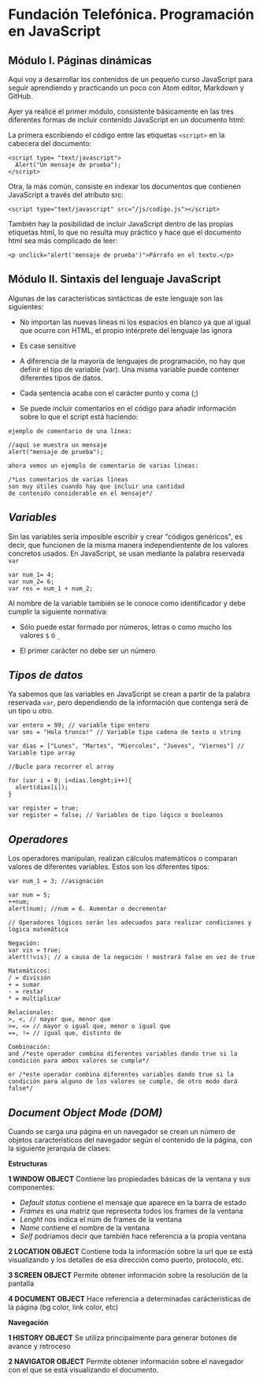 # Fundación Telefónica. Programación en JavaScript

## Módulo I. Páginas dinámicas

Aquí voy a desarrollar los contenidos de un pequeño curso JavaScript para seguir aprendiendo y practicando un poco con Atom editor, Markdown y GitHub.

Ayer ya realicé el primer módulo, consistente básicamente en las tres diferentes formas de incluir contenido JavaScript en un documento html:

La primera escribiendo el código entre las etiquetas `<script>` en la cabecera del documento:

```
<script type= "text/javascript">
  Alert("Un mensaje de prueba");
</script>
```
Otra, la más común, consiste en indexar los documentos que contienen JavaScript a través del atributo src:


```
<script type="text/javascript" src="/js/codigo.js"></script>
```

También hay la posibilidad de incluir JavaScript dentro de las propias etiquetas html, lo que no resulta muy práctico y hace que el documento html sea más complicado de leer:

```
<p onclick="alert('mensaje de prueba')">Párrafo en el texto.</p>
```

## Módulo II. Sintaxis del lenguaje JavaScript

Algunas de las características sintácticas de este lenguaje son las siguientes:

- No importan las nuevas líneas ni los espacios en blanco ya que al igual que ocurre con HTML, el propio intérprete del lenguaje las ignora

- Es case sensitive

- A diferencia de la mayoría de lenguajes de programación, no hay que definir el tipo de variable (var). Una misma variable puede contener diferentes tipos de datos.

- Cada sentencia acaba con el carácter punto y coma (;)

- Se puede incluir comentarios en el código para añadir información sobre lo que el script está haciendo:

`ejemplo de comentario de una línea:`

```
//aquí se muestra un mensaje
alert("mensaje de prueba");
```
`ahora vemos un ejemplo de comentario de varias líneas:`

```
/*Los comentarios de varias líneas
son muy útiles cuando hay que incluir una cantidad
de contenido considerable en el mensaje*/
```

## *Variables*

Sin las variables sería imposible escribir y crear "códigos genéricos", es decir, que funcionen de la misma manera independientente de los valores concretos usados. En JavaScript, se usan mediante la palabra reservada `var`

```
var num_1= 4;
var num_2= 6;
var res = num_1 + num_2;
```
Al nombre de la variable también se le conoce como identificador y debe cumplir la siguiente normativa:

- Sólo puede estar formado por números, letras o como mucho los valores `$` ó `_`

- El primer carácter no debe ser un número

## *Tipos de datos*

Ya sabemos que las variables en JavaScript se crean a partir de la palabra reservada `var`, pero dependiendo de la información que contenga será de un tipo u otro.

```
var entero = 99; // variable tipo entero
var sms = "Hola tronco!" // Variable tipo cadena de texto o string

var dias = ["Lunes", "Martes", "Miercoles", "Jueves", "Viernes"] // Variable tipo array

//Bucle para recorrer el array

for (var i = 0; i<dias.lenght;i++){
  alert(dias[i]);
}

var register = true;
var register = false; // Variables de tipo lógico o booleanos
```

## *Operadores*

Los operadores manipulan, realizan cálculos matemáticos o comparan  valores de diferentes variables. Estos son los diferentes tipos:

```
var num_1 = 3; //asignación

var num = 5;
++num;
alert(num); //num = 6. Aumentar o decrementar

// Operadores lógicos serán los adecuados para realizar condiciones y lógica matemática

Negación:
var vis = true;
alert(!vis); // a causa de la negación ! mostrará false en vez de true

Matemáticos:
/ = división
+ = sumar
- = restar
* = multiplicar

Relacionales:
>, <, // mayor que, menor que
>=, <= // mayor o igual que, menor o igual que
==, != // igual que, distinto de

Combinación:
and /*este operador combina diferentes variables dando true si la condición para ambos valores se cumple*/

or /*este operador combina diferentes variables dando true si la condición para alguno de los valores se cumple, de otro modo dará false*/
```
## *Document Object Mode (DOM)*

Cuando se carga una página en un navegador se crean un número de objetos característicos del navegador según el contenido de la página, con la siguiente jerarquía de clases:

**Estructuras**

**1 WINDOW OBJECT**
Contiene las propiedades básicas de la ventana y sus componentes:
- *Default status* contiene el mensaje que aparece en la barra de estado
- *Frames* es una matriz que representa todos los frames de la ventana
- *Lenght* nos indica el núm de frames de la ventana
- *Name* contiene el nombre de la ventana
- *Self* podríamos decir que también hace referencia a la propia ventana

**2 LOCATION OBJECT** Contiene toda la información sobre la url que se está visualizando y los detalles de esa dirección como puerto, protocolo, etc.

**3 SCREEN OBJECT** Permite obtener información sobre la resolución de la pantalla

**4 DOCUMENT OBJECT** Hace referencia a determinadas carácterísticas de la página (bg color, link color, etc)

**Navegación**

**1 HISTORY OBJECT** Se utiliza principalmente para generar botones de avance y retroceso

**2 NAVIGATOR OBJECT** Permite obtener información sobre el navegador con el que se está visualizando el documento.

 

